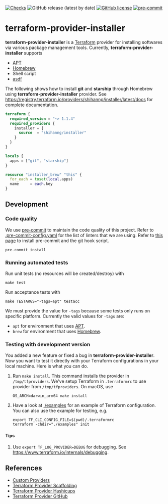 [![Checks](https://github.com/shihanng/terraform-provider-installer/actions/workflows/checks.yml/badge.svg)](https://github.com/shihanng/terraform-provider-installer/actions/workflows/checks.yml)
![GitHub release (latest by date)](https://img.shields.io/github/v/release/shihanng/terraform-provider-installer)
[![GitHub license](https://img.shields.io/github/license/shihanng/terraform-provider-installer)](https://github.com/shihanng/terraform-provider-installer/blob/trunk/LICENSE)
[![pre-commit](https://img.shields.io/badge/pre--commit-enabled-brightgreen?logo=pre-commit&logoColor=white)](https://github.com/pre-commit/pre-commit)

# terraform-provider-installer

**terraform-provider-installer** is a [Terraform](https://www.terraform.io/) provider for installing softwares via various package management tools. Currently, **terraform-provider-installer** supports

- [APT](https://ubuntu.com/server/docs/package-management)
- [Homebrew](https://brew.sh/)
- Shell script
- [asdf](https://asdf-vm.com/)

The following shows how to install **git** and **starship** through Homebrew using **terraform-provider-installer** provider. See <https://registry.terraform.io/providers/shihanng/installer/latest/docs> for complete documentation.

```tf
terraform {
  required_version = "~> 1.1.4"
  required_providers {
    installer = {
      source  = "shihanng/installer"
    }
  }
}

locals {
  apps = ["git", "starship"]
}

resource "installer_brew" "this" {
  for_each = toset(local.apps)
  name     = each.key
}
```

## Development

### Code quality

We use [pre-commit](https://pre-commit.com/) to maintain the code quality of this project. Refer to [.pre-commit-config.yaml](./.pre-commit-config.yaml) for the list of linters that we are using. Refer to [this page](https://pre-commit.com/#install) to install pre-commit and the git hook script.

```
pre-commit install
```

### Running automated tests

Run unit tests (no resources will be created/destroy) with

```
make test
```

Run acceptance tests with

```
make TESTARGS="-tags=apt" testacc
```

We must provide the value for `-tags` because some tests only runs on specific platform. Currently the valid values for `-tags` are:

- `apt` for environment that uses [APT](https://ubuntu.com/server/docs/package-management).
- `brew` for environment that uses [Homebrew](https://brew.sh/).

### Testing with development version

You added a new feature or fixed a bug in **terraform-provider-installer**. Now you want to test it directly with your Terraform configurations in your local machine. Here is what you can do.

1. Run `make install`. This command installs the provider in `/tmp/tfproviders`. We've setup Terraform in `.terraformrc` to use provider from `/tmp/tfproviders`. On macOS, use

   ```
   OS_ARCH=darwin_arm64 make install
   ```

2. Have a look at [./examples](./examples) for an example of Terraform configuration. You can also use the example for testing, e.g.
   ```
   export TF_CLI_CONFIG_FILE=$(pwd)/.terraformrc
   terraform -chdir="./examples" init
   ```

#### Tips

1. Use `export TF_LOG_PROVIDER=DEBUG` for debugging. See <https://www.terraform.io/internals/debugging>.

## References

- [Custom Providers](https://learn.hashicorp.com/collections/terraform/providers)
- [Terraform Provider Scaffolding](https://github.com/hashicorp/terraform-provider-scaffolding)
- [Terraform Provider Hashicups](https://github.com/hashicorp/terraform-provider-hashicups)
- [Terraform Provider GitHub](https://github.com/integrations/terraform-provider-github)

